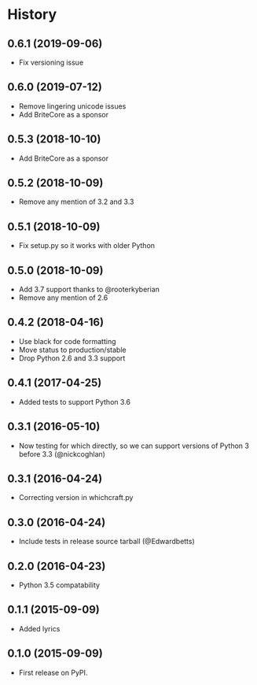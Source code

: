 # History

## 0.6.1 (2019-09-06)

  - Fix versioning issue

## 0.6.0 (2019-07-12)

  - Remove lingering unicode issues
  - Add BriteCore as a sponsor

## 0.5.3 (2018-10-10)

  - Add BriteCore as a sponsor

## 0.5.2 (2018-10-09)

  - Remove any mention of 3.2 and 3.3

## 0.5.1 (2018-10-09)

  - Fix setup.py so it works with older Python

## 0.5.0 (2018-10-09)

  - Add 3.7 support thanks to @rooterkyberian
  - Remove any mention of 2.6

## 0.4.2 (2018-04-16)

  - Use black for code formatting
  - Move status to production/stable
  - Drop Python 2.6 and 3.3 support

## 0.4.1 (2017-04-25)

  - Added tests to support Python 3.6

## 0.3.1 (2016-05-10)

  - Now testing for <span class="title-ref">which</span> directly, so we
    can support versions of Python 3 before 3.3 (@nickcoghlan)

## 0.3.1 (2016-04-24)

  - Correcting version in whichcraft.py

## 0.3.0 (2016-04-24)

  - Include tests in release source tarball (@Edwardbetts)

## 0.2.0 (2016-04-23)

  - Python 3.5 compatability

## 0.1.1 (2015-09-09)

  - Added lyrics

## 0.1.0 (2015-09-09)

  - First release on PyPI.
